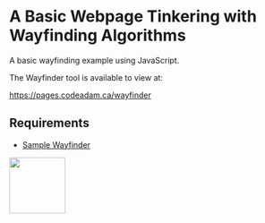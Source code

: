 # A Basic Webpage Tinkering with Wayfinding Algorithms

A basic wayfinding example using JavaScript.

The Wayfinder tool is available to view at:

https://pages.codeadam.ca/wayfinder

## Requirements

* [Sample Wayfinder](https://pages.codeadam.ca/wayfinder)

<a href="https://codeadam.ca">
<img src="https://codeadam.ca/images/code-block.png" width="100">
</a>
